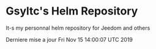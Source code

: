 # Gsyltc's Helm Repository

It-s my personnal helm repository for Jeedom and others

Derniere mise a jour Fri Nov 15 14:00:07 UTC 2019

